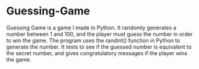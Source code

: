 # Guessing-Game
Guessing Game is a game I made in Python. It randomly generates a number between 1 and 100, and the player must guess the number in order to win the game. The program uses the randint() function in Python to generate the number. It tests to see if the guessed number is equivalent to the secret number, and gives congratulatory messages if the player wins the game. 
